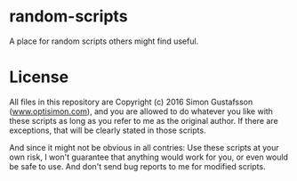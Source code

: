 # random-scripts
A place for random scripts others might find useful.

# License
All files in this repository are Copyright (c) 2016 Simon Gustafsson (www.optisimon.com), and you are allowed to do whatever you like with these scripts as long as you refer to me as the original author. If there are exceptions, that will be clearly stated in those scripts.

And since it might not be obvious in all contries: Use these scripts at your own risk, I won't guarantee that anything would work for you, or even would be safe to use. And don't send bug reports to me for modified scripts.
